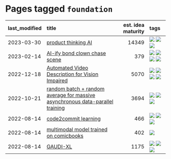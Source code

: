 # Pages tagged `foundation`

|last_modified|title|est. idea maturity|tags
|:---|:---|---:|:---|
|2023-03-30|[product thinking AI](../product_thinking_ai.md)|14349|[![](https://img.shields.io/badge/tag-experimental-6a156e)](../tags/experimental.md) [![](https://img.shields.io/badge/tag-foundation-c92725)](../tags/foundation.md) [![](https://img.shields.io/badge/tag-tooling-fda5ff)](../tags/tooling.md)|
|2023-02-14|[AI-ify bond clown chase scene](../bond_clown_chase_scene.md)|379|[![](https://img.shields.io/badge/tag-animation-708555)](../tags/animation.md) [![](https://img.shields.io/badge/tag-experimental-6a156e)](../tags/experimental.md) [![](https://img.shields.io/badge/tag-foundation-c92725)](../tags/foundation.md) [![](https://img.shields.io/badge/tag-wip-fecb83)](../tags/wip.md)|
|2022-12-18|[Automated Video Description for Vision Impaired](../automated-video-description.md)|5070|[![](https://img.shields.io/badge/tag-accessibility-1743a)](../tags/accessibility.md) [![](https://img.shields.io/badge/tag-dataset-3a20e)](../tags/dataset.md) [![](https://img.shields.io/badge/tag-foundation-c92725)](../tags/foundation.md) [![](https://img.shields.io/badge/tag-publicgood-997e5)](../tags/publicgood.md)|
|2022-10-21|[random batch + random average for massive asynchronous data-parallel training](../async-evolutionary-ddp.md)|3694|[![](https://img.shields.io/badge/tag-experimental-6a156e)](../tags/experimental.md) [![](https://img.shields.io/badge/tag-foundation-c92725)](../tags/foundation.md) [![](https://img.shields.io/badge/tag-tooling-fda5ff)](../tags/tooling.md)|
|2022-08-14|[code2commit learning](../code2commit-learning.md)|466|[![](https://img.shields.io/badge/tag-carp-e168be)](../tags/carp.md) [![](https://img.shields.io/badge/tag-experimental-6a156e)](../tags/experimental.md) [![](https://img.shields.io/badge/tag-foundation-c92725)](../tags/foundation.md)|
|2022-08-14|[multimodal model trained on comicbooks](../multimodal-model-trained-on-comicbooks.md)|402|[![](https://img.shields.io/badge/tag-foundation-c92725)](../tags/foundation.md)|
|2022-08-14|[GAUDI-XL](../gaudi-xl.md)|1175|[![](https://img.shields.io/badge/tag-animation-708555)](../tags/animation.md) [![](https://img.shields.io/badge/tag-experimental-6a156e)](../tags/experimental.md) [![](https://img.shields.io/badge/tag-foundation-c92725)](../tags/foundation.md)|